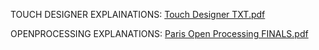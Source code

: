 TOUCH DESIGNER EXPLAINATIONS:
[Touch Designer TXT.pdf](https://github.com/user-attachments/files/20565355/Touch.Designer.TXT.pdf)


OPENPROCESSING EXPLANATIONS:
[Paris Open Processing FINALS.pdf](https://github.com/user-attachments/files/20565667/Paris.Open.Processing.FINALS.pdf)


